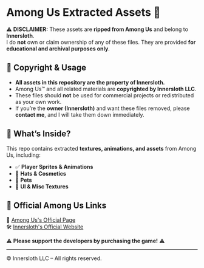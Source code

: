 # Among Us Extracted Assets 🚀

⚠️ **DISCLAIMER:** These assets are **ripped from Among Us** and belong to **Innersloth**.  
I do **not** own or claim ownership of any of these files. They are provided **for educational and archival purposes only**.

## 📜 Copyright & Usage
- **All assets in this repository are the property of Innersloth.**  
- Among Us™ and all related materials are **copyrighted by Innersloth LLC**.  
- These files should **not** be used for commercial projects or redistributed as your own work.  
- If you’re the **owner (Innersloth)** and want these files removed, please **contact me**, and I will take them down immediately.

## 📂 What’s Inside?
This repo contains extracted **textures, animations, and assets** from Among Us, including:
- ✅ **Player Sprites & Animations**
- 🎩 **Hats & Cosmetics**
- 🐾 **Pets**
- 🎨 **UI & Misc Textures**

## 🔗 Official Among Us Links 
📱 [Among Us's Official Page ](https://www.innersloth.com/games/among-us/)  
🛠️ [Innersloth's Official Website](https://www.innersloth.com/)  

⚠️ **Please support the developers by purchasing the game!** ⚠️

---
© Innersloth LLC – All rights reserved.
